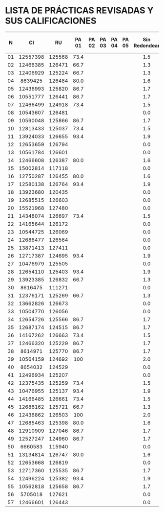 # LISTA DE PRÁCTICAS REVISADAS Y SUS CALIFICACIONES

| N   | CI          | RU      | PA 01 | PA 02 | PA 03 | PA 04 | PA 05 | Sin Redondear | Total - 10pts |
| :-: | :---------: | :-----: | :---: | :---: | :---: | :---: | :---: | :-----------: | :-----------: |
| 01  | 12557398    | 125568  |	 73.4 |       |       |       |       |      1.5      |      2        |
| 02  | 12466385    | 126471  |  66.7 |       |       |       |       |      1.3      |      1        |
| 03  | 12406929    | 125224  |  66.7 |       |       |       |       |      1.3      |      1        |
| 04  | 8639425     | 126484  |  80.0 |       |       |       |       |      1.6      |      2        |
| 05  | 12436993	| 125820  |  86.7 |       |       |       |       |      1.7      |      2        |
| 06  | 10551777    | 126441  |  86.7 |       |       |       |       |      1.7      |      2        |
| 07  | 12466499	| 124918  |  73.4 |       |       |       |       |      1.5      |      2        |
| 08  | 10543607	| 126481  | 	  |       |       |       |       |      0.0      |      0        |
| 09  | 10590048	| 125866  |  86.7 |       |       |       |       |      1.7      |      2        |
| 10  | 12813433	| 125037  |  73.4 |       |       |       |       |      1.5      |      2        |
| 11  | 13924033	| 126655  |  93.4 |       |       |       |       |      1.9      |      2        |
| 12  | 12653659	| 126794  |       |       |       |       |       |      0.0      |      0        |
| 13  | 10561784	| 126601  | 	  |       |       |       |       |      0.0      |      0        |
| 14  | 12466608	| 126387  |  80.0 |       |       |       |       |      1.6      |      2        |
| 15  | 15002814	| 117118  | 	  |       |       |       |       |      0.0      |      0        |
| 16  | 12750287	| 126455  |  80.0 |       |       |       |       |      1.6      |      2        |
| 17  | 12580138	| 126764  |  93.4 |       |       |       |       |      1.9      |      2        |
| 18  | 13923680	| 120435  | 	  |       |       |       |       |      0.0      |      0        |
| 19  | 12685515	| 126603  | 	  |       |       |       |       |      0.0      |      0        |
| 20  | 15521968	| 127480  | 	  |       |       |       |       |      0.0      |      0        |
| 21  | 14348074	| 126697  |  73.4 |       |       |       |       |      1.5      |      2        |
| 22  | 14165644	| 126172  | 	  |       |       |       |       |      0.0      |      0        |
| 23  | 10544725	| 126069  | 	  |       |       |       |       |      0.0      |      0        |
| 24  | 12686477	| 126564  | 	  |       |       |       |       |      0.0      |      0        |
| 25  | 13871413	| 127411  | 	  |       |       |       |       |      0.0      |      0        |
| 26  | 12717387	| 124695  |  93.4 |       |       |       |       |      1.9      |      2        |
| 27  | 10476979	| 125505  | 	  |       |       |       |       |      0.0      |      0        |
| 28  | 12654110	| 125403  |  93.4 |       |       |       |       |      1.9      |      2        |
| 29  | 13923385	| 126832  |  66.7 |       |       |       |       |      1.3      |      1        |
| 30  | 8616475	    | 111271  | 	  |       |       |       |       |      0.0      |      0        |
| 31  | 12376171	| 125269  |  66.7 |       |       |       |       |      1.3      |      1        |
| 32  | 13662826	| 126673  | 	  |       |       |       |       |      0.0      |      0        |
| 33  | 10504770	| 126056  | 	  |       |       |       |       |      0.0      |      0        |
| 34  | 12654726	| 125566  |  86.7 |       |       |       |       |      1.7      |      2        |
| 35  | 12687174	| 124515  |  86.7 |       |       |       |       |      1.7      |      2        |
| 36  | 14167262	| 126663  |  73.4 |       |       |       |       |      1.5      |      2        |
| 37  | 12466320	| 125229  |  86.7 |       |       |       |       |      1.7      |      2        |
| 38  | 8614971	    | 125770  |  86.7 |       |       |       |       |      1.7      |      2        |
| 39  | 10564159	| 124692  |  100  |       |       |       |       |      2.0      |      2        |
| 40  | 8654032	    | 124529  | 	  |       |       |       |       |      0.0      |      0        |
| 41  | 12496934	| 125207  | 	  |       |       |       |       |      0.0      |      0        |
| 42  | 12375435	| 125259  |  73.4 |       |       |       |       |      1.5      |      2        |
| 43  | 10476955	| 125137  |  93.4 |       |       |       |       |      1.9      |      2        |
| 44  | 14166485	| 126661  |  73.4 |       |       |       |       |      1.5      |      2        |
| 45  | 12686162	| 125721  |  66.7 |       |       |       |       |      1.3      |      1        |
| 46  | 12436862	| 126503  |  100  |       |       |       |       |      2.0      |      2        |
| 47  | 12685463	| 125398  |  80.0 |       |       |       |       |      1.6      |      2        |
| 48  | 12910909	| 127046  |  86.7 |       |       |       |       |      1.7      |      2        |
| 49  | 12527247	| 124960  |  86.7 |       |       |       |       |      1.7      |      2        |
| 50  | 6660583	    | 115940  |  	  |       |       |       |       |      0.0      |      0        |
| 51  | 13134814	| 126747  |  80.0 |       |       |       |       |      1.6      |      2        |
| 52  | 12653668	| 126819  | 	  |       |       |       |       |      0.0      |      0        |
| 53  | 12717360	| 125535  |  86.7 |       |       |       |       |      1.7      |      2        |
| 54  | 12496224	| 125382  |  93.4 |       |       |       |       |      1.9      |      2        |
| 55  | 10562818	| 125658  |  86.7 |       |       |       |       |      1.7      |      2        |
| 56  | 5705018	    | 127621  | 	  |       |       |       |       |      0.0      |      0        |
| 57  | 12466601	| 126443  | 	  |       |       |       |       |      0.0      |      0        | 